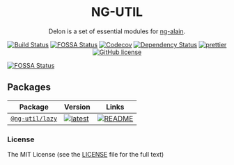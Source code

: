 <h1 align="center">
NG-UTIL
</h1>

<div align="center">

  Delon is a set of essential modules for [ng-alain](https://ng-alain.com).

  [![Build Status](https://dev.azure.com/ng-util/ng-util/_apis/build/status/delon-CI?branchName=master)](https://dev.azure.com/ng-util/ng-util/_build/latest?definitionId=1&branchName=master)
[![FOSSA Status](https://app.fossa.io/api/projects/git%2Bgithub.com%2Fng-util%2Fng-util.svg?type=shield)](https://app.fossa.io/projects/git%2Bgithub.com%2Fng-util%2Fng-util?ref=badge_shield)
  [![Codecov](https://img.shields.io/codecov/c/github/ng-util/ng-util.svg?style=flat-square)](https://codecov.io/gh/ng-util/ng-util)
  [![Dependency Status](https://david-dm.org/ng-util/ng-util/status.svg?style=flat-square)](https://david-dm.org/ng-util/ng-util)
  [![prettier](https://img.shields.io/badge/code_style-prettier-ff69b4.svg?style=flat-square)](https://prettier.io/)
  [![GitHub license](https://img.shields.io/github/license/mashape/apistatus.svg?style=flat-square)](https://github.com/ng-util/ng-util/blob/master/LICENSE)

</div>


[![FOSSA Status](https://app.fossa.io/api/projects/git%2Bgithub.com%2Fng-util%2Fng-util.svg?type=large)](https://app.fossa.io/projects/git%2Bgithub.com%2Fng-util%2Fng-util?ref=badge_large)

## Packages

| Package | Version | Links  |
| --- | --- | -- |
 [`@ng-util/lazy`](https://npmjs.com/package/@ng-util/lazy) | [![latest](https://img.shields.io/npm/v/@ng-util/lazy/latest.svg)](https://npmjs.com/package/@ng-util/lazy) | [![README](https://img.shields.io/badge/README--green.svg)](/packages/lazy/README.md)

### License

The MIT License (see the [LICENSE](https://github.com/ng-util/ng-util/blob/master/LICENSE) file for the full text)